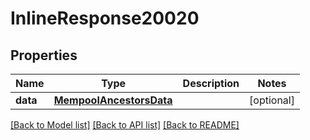 # InlineResponse20020

## Properties
Name | Type | Description | Notes
------------ | ------------- | ------------- | -------------
**data** | [**MempoolAncestorsData**](MempoolAncestorsData.md) |  | [optional] 

[[Back to Model list]](../README.md#documentation-for-models) [[Back to API list]](../README.md#documentation-for-api-endpoints) [[Back to README]](../README.md)

